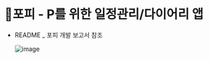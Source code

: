 # 📒포피 - P를 위한 일정관리/다이어리 앱
+ README _ 포피 개발 보고서 참조


  ![image](https://github.com/qorrbfl/-forP---todolist-app/assets/108210781/967c12c2-fef9-4ba7-9c6d-81e74d86fb3c)




